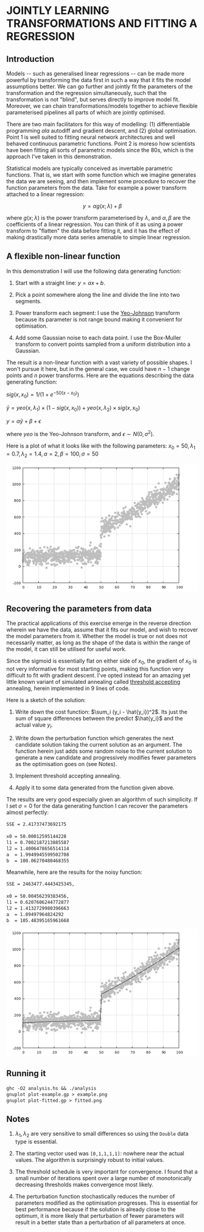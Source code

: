 # JOINTLY LEARNING TRANSFORMATIONS AND FITTING A REGRESSION

## Introduction

Models -- such as generalised linear regressions -- can
be made more powerful by transforming the data first in
such a way that it fits the model assumptions better.
We can go further and jointly fit the parameters of the
transformation and the regression simultaneously, such
that the transformation is not "blind", but serves
directly to improve model fit. Moreover, we can chain
transformations/models together to achieve flexible
parameterised pipelines all parts of which are jointly
optimised.

There are two main facilitators for this way of modelling:
(1) differentiable programming *ala* autodiff and gradient
descent, and (2) global optimisation. Point 1 is well
suited to fitting neural network architectures and well
behaved continuous parametric functions. Point 2 is moreso
how scientists have been fitting all sorts of parametric
models since the 80s, which is the approach I've taken in
this demonstration.

Statistical models are typically conceived as invertable
parametric functions. That is, we start with some function
which we imagine generates the data we are seeing, and then
implement some procedure to recover the function parameters
from the data. Take for example a power transform attached
to a linear regression:

$$ y = \alpha g(x;\lambda) + \beta $$

where $g(x;\lambda)$ is the power transform parameterised
by $\lambda$, and $\alpha,\beta$ are the coefficients of a
linear regression. You can think of it as using a power 
transform to "flatten" the data before fitting it, and it
has the effect of making drastically more data series
amenable to simple linear regression.

## A flexible non-linear function

In this demonstration I will use the following data
generating function:

1. Start with a straight line: $y = ax + b$.

2. Pick a point somewhere along the line and divide the
   line into two segments.

3. Power transform each segment: I use the
[Yeo-Johnson](https://en.wikipedia.org/wiki/Power_transform#Yeo%E2%80%93Johnson_transformation)
   transform because its parameter is not range bound
   making it convenient for optimisation.
   
4. Add some Gaussian noise to each data point. I use the
   Box-Muller transform to convert points sampled from a
   uniform distribution into a Gaussian.

The result is a non-linear function with a vast variety
of possible shapes. I won't pursue it here, but in the
general case, we could have $n-1$ change points and $n$
power transforms. Here are the equations describing the
data generating function:

$sig(x, x_0) = 1 / (1 + e^{-50(x-x_0)})$

$\bar{y} = yeo(x,\lambda_1) \times (1-sig(x,x_0)) + yeo(x,\lambda_2) \times sig(x,x_0)$

$y = \alpha \bar{y} + \beta + \epsilon$

where $yeo$ is the Yeo-Johnson transform, and $\epsilon \sim N(0, \sigma^2)$.

Here is a plot of what it looks like with the following parameters:
$x_0=50,\lambda_1 =0.7,\lambda_2=1.4,\alpha=2,\beta= 100,\sigma = 50$

![Synthetic data plot](example.png)


## Recovering the parameters from data

The practical applications of this exercise emerge in 
the reverse direction wherein we have the data, assume
that it fits our model, and wish to recover the model
parameters from it. Whether the model is true or not
does not necessarily matter, as long as the shape of
the data is within the range of the model, it can still
be utilised for useful work.

Since the sigmoid is essentially flat on either side
of $x_0$, the gradient of $x_0$ is not very
informative for most starting points, making this
function very difficult to fit with gradient descent.
I've opted instead for an amazing yet little known
variant of simulated annealing called
[threshold accepting](https://ia800704.us.archive.org/view_archive.php?archive=/24/items/wikipedia-scholarly-sources-corpus/10.1016%252F0019-1035%252889%252990014-6.zip&file=10.1016%252F0021-9991%252890%252990201-B.pdf) annealing, herein implemented
in 9 lines of code.

Here is a sketch of the solution:

1. Write down the cost function: $\sum_i (y_i - \hat{y_i})^2$.
   Its just the sum of square differences between the
   predict $\hat{y_i}$ and the actual value $y_i$.
   
2. Write down the perturbation function which generates
   the next candidate solution taking the current
   solution as an argument. The function herein just
   adds some random noise to the current solution to
   generate a new candidate and progressively modifies
   fewer parameters as the optimisation goes on (see
   Notes).

3. Implement threshold accepting annealing.

4. Apply it to some data generated from the function
   given above.
   
The results are very good especially given an algorithm
of such simplicity. If I set $\sigma=0$ for the data 
generating function I can recover the parameters almost
perfectly: 

```
SSE = 2.41737473692175

x0 = 50.00012595144228
l1 = 0.7002187213885587
l2 = 1.4006478656514114
a  = 1.9949945599502708
b  = 100.06270480468355
```

Meanwhile, here are the results for the noisy function:

```
SSE = 2463477.4443425345,

x0 = 50.00456239383456,
l1 = 0.6207606244772877
l2 = 1.4132729980396663
a  = 1.89497964824292
b  = 105.48395165961668
```

![Fitted synthetic data plot](fitted.png)


## Running it

```
ghc -O2 analysis.hs && ./analysis
gnuplot plot-example.gp > example.png
gnuplot plot-fitted.gp > fitted.png
```

## Notes

1. $\lambda_1,\lambda_2$ are very sensitive to small
   differences so using the `Double` data type is
   essential.
   
2. The starting vector used was `[0,1,1,1,1]`:
   nowhere near the actual values.  The algorithm is
   surprisingly robust to initial values.
   
3. The threshold schedule is very important for
   convergence. I found that a small number of
   iterations spent over a large number of monotonically
   decreasing thresholds makes convergence most likely.

4. The perturbation function stochastically reduces the
   number of parameters modified as the optimisation
   progresses. This is essential for best performance
   because if the solution is already close to the
   optimum, it is more likely that perturbation of
   fewer parameters will result in a better state
   than a perturbation of all parameters at once.
